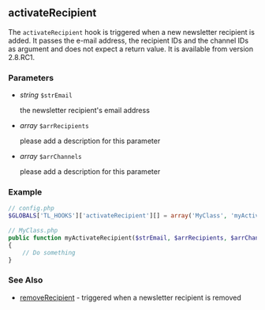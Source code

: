 activateRecipient
-----------------

The ```activateRecipient``` hook is triggered when a new newsletter recipient is added. It passes the e-mail address, the recipient IDs and the channel IDs as argument and does not expect a return value. It is available from version 2.8.RC1.


### Parameters ###

- *string* ```$strEmail```

	the newsletter recipient's email address

- *array* ```$arrRecipients```

	<span class="undocumented">please add a description for this parameter</span>

- *array* ```$arrChannels```

	<span class="undocumented">please add a description for this parameter</span>


### Example ###

```php
// config.php
$GLOBALS['TL_HOOKS']['activateRecipient'][] = array('MyClass', 'myActivateRecipient');
 
// MyClass.php
public function myActivateRecipient($strEmail, $arrRecipients, $arrChannels)
{
    // Do something
}
``` 


### See Also ###

- [removeRecipient](hooks/removeRecipient.md) - triggered when a newsletter recipient is removed